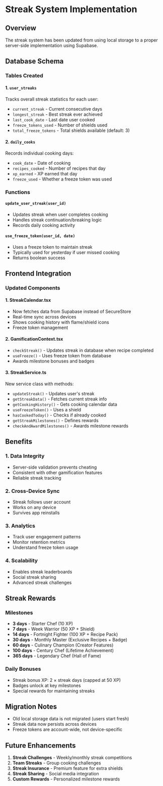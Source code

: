 # Streak System Implementation

## Overview
The streak system has been updated from using local storage to a proper server-side implementation using Supabase.

## Database Schema

### Tables Created

#### 1. `user_streaks`
Tracks overall streak statistics for each user:
- `current_streak` - Current consecutive days
- `longest_streak` - Best streak ever achieved
- `last_cook_date` - Last date user cooked
- `freeze_tokens_used` - Number of shields used
- `total_freeze_tokens` - Total shields available (default: 3)

#### 2. `daily_cooks`
Records individual cooking days:
- `cook_date` - Date of cooking
- `recipes_cooked` - Number of recipes that day
- `xp_earned` - XP earned that day
- `freeze_used` - Whether a freeze token was used

### Functions

#### `update_user_streak(user_id)`
- Updates streak when user completes cooking
- Handles streak continuation/breaking logic
- Records daily cooking activity

#### `use_freeze_token(user_id, date)`
- Uses a freeze token to maintain streak
- Typically used for yesterday if user missed cooking
- Returns boolean success

## Frontend Integration

### Updated Components

#### 1. **StreakCalendar.tsx**
- Now fetches data from Supabase instead of SecureStore
- Real-time sync across devices
- Shows cooking history with flame/shield icons
- Freeze token management

#### 2. **GamificationContext.tsx**
- `checkStreak()` - Updates streak in database when recipe completed
- `useFreeze()` - Uses freeze token from database
- Awards milestone bonuses and badges

#### 3. **StreakService.ts**
New service class with methods:
- `updateStreak()` - Updates user's streak
- `getStreakData()` - Fetches current streak info
- `getCookingHistory()` - Gets cooking calendar data
- `useFreezeToken()` - Uses a shield
- `hasCookedToday()` - Checks if already cooked
- `getStreakMilestones()` - Defines rewards
- `checkAndAwardMilestones()` - Awards milestone rewards

## Benefits

### 1. **Data Integrity**
- Server-side validation prevents cheating
- Consistent with other gamification features
- Reliable streak tracking

### 2. **Cross-Device Sync**
- Streak follows user account
- Works on any device
- Survives app reinstalls

### 3. **Analytics**
- Track user engagement patterns
- Monitor retention metrics
- Understand freeze token usage

### 4. **Scalability**
- Enables streak leaderboards
- Social streak sharing
- Advanced streak challenges

## Streak Rewards

### Milestones
- **3 days** - Starter Chef (10 XP)
- **7 days** - Week Warrior (50 XP + Shield)
- **14 days** - Fortnight Fighter (100 XP + Recipe Pack)
- **30 days** - Monthly Master (Exclusive Recipes + Badge)
- **60 days** - Culinary Champion (Creator Features)
- **100 days** - Century Chef (Lifetime Achievement)
- **365 days** - Legendary Chef (Hall of Fame)

### Daily Bonuses
- Streak bonus XP: 2 × streak days (capped at 50 XP)
- Badges unlock at key milestones
- Special rewards for maintaining streaks

## Migration Notes

- Old local storage data is not migrated (users start fresh)
- Streak data now persists across devices
- Freeze tokens are account-wide, not device-specific

## Future Enhancements

1. **Streak Challenges** - Weekly/monthly streak competitions
2. **Team Streaks** - Group cooking challenges
3. **Streak Insurance** - Premium feature for extra shields
4. **Streak Sharing** - Social media integration
5. **Custom Rewards** - Personalized milestone rewards